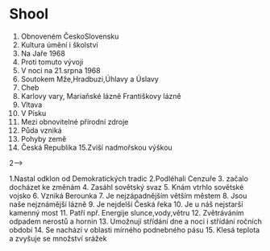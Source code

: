 Shool
=====

1. Obnoveném ČeskoSlovensku
2. Kultura úmění i školství
3. Na Jaře 1968
4. Proti tomuto vývoji
5. V noci na 21.srpna 1968
6. Soutokem Mže,Hradbuzi,Úhlavy a Úslavy
7. Cheb
8. Karlovy vary, Mariaňské lázně Františkovy lázně
9. Vltava
10. V Písku
11. Mezi obnovitelné přírodní zdroje
12. Půda vzniká
13. Pohyby země
14. Česká Republika
15.Zviší nadmořskou výškou

2-->

1.Nastal odklon od Demokratických tradic
2.Podléhali Cenzuře
3. začalo docházet ke změnám
4. Zasáhl sovětský svaz
5. Knám vtrhlo sovětské vojsko
6. Vzniká Berounka
7. Je nejzápadnějším větším městem
8. Jsou naše nejznámější lázně
9. Je nejdelší Česká řeka
10. Je u náš nejstarší kamenný most
11. Patří npř. Energije slunce,vody,větru
12. Zvětráváním odpadem nerostů a hornin
13. Umožnují střídání dne a noci i střídání ročních období
14. Se nachází v oblasti mírného podnebného pásu
15. Klesá teplota a zvyšuje se množství srážek
